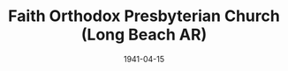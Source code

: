 ---
date: &id001 1941-04-15
end_date: null
location:
  address: 500 East San Antonio Drive
  city: Long Beach
  state: AR
minister:
- end: 1955-01-01
  name: Henry Coray
  start: 1941-01-01
  type: pastor
- end: 1957-01-01
  name: Glenn Coie
  start: 1955-01-01
  type: pastor
- end: 1970-01-01
  name: Lawrence Eyres
  start: 1958-01-01
  type: pastor
- end: 1974-01-01
  name: Wilson Rinker
  start: 1970-01-01
  type: pastor
- end: 2011-01-01
  name: Daniel Overduin
  start: 1975-01-01
  type: pastor
- end: null
  name: James Lim
  start: 2012-01-01
  type: pastor
- end: 1975-01-01
  name: Edward Volz
  start: 1970-01-01
  type: Associate Pastor
ministers:
- Henry Coray
- Glenn Coie
- Lawrence Eyres
- Wilson Rinker
- Daniel Overduin
- James Lim
- Edward Volz
name: Faith Orthodox Presbyterian Church
names:
- end: null
  name: Faith Orthodox Presbyterian Church
  start: 1941-04-15
origination_date: *id001
raw_data: "AR\nLong Beach\n\nFaith Orthodox Presbyterian Church  (April 15,\
  \ 1941\u2013 )\n500 East San Antonio Drive\nPastors: Henry Coray, 1941\u201355\n\
  Glenn Coie, 1955\u201357\nLawrence Eyres, 1958\u201370\nWilson Rinker, 1970\u2013\
  74\nDaniel Overduin, 1975\u20132011\nJames Lim, 2012\u2013\nAssoc. Pastor: Edward\
  \ Volz, 1970\u201375"
received_from: MISSING
states:
- AR
status:
  active: true
  end_date: null
  reason: null
  received_from: null
  withdrawal_to: null
title: Faith Orthodox Presbyterian Church (Long Beach AR)

---